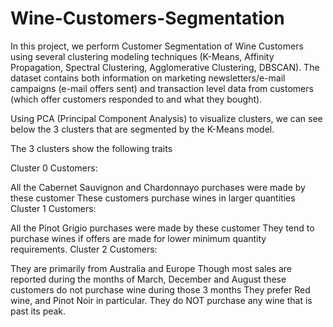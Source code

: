 # Wine-Customers-Segmentation

In this project, we perform Customer Segmentation of Wine Customers using several clustering modeling techniques (K-Means, Affinity Propagation, Spectral Clustering, Agglomerative Clustering, DBSCAN). The dataset contains both information on marketing newsletters/e-mail campaigns (e-mail offers sent) and transaction level data from customers (which offer customers responded to and what they bought).

Using PCA (Principal Component Analysis) to visualize clusters, we can see below the 3 clusters that are segmented by the K-Means model.



The 3 clusters show the following traits

Cluster 0 Customers:

All the Cabernet Sauvignon and Chardonnayo purchases were made by these customer
These customers purchase wines in larger quantities
Cluster 1 Customers:

All the Pinot Grigio purchases were made by these customer
They tend to purchase wines if offers are made for lower minimum quantity requirements.
Cluster 2 Customers:

They are primarily from Australia and Europe
Though most sales are reported during the months of March, December and August these customers do not purchase wine during those 3 months
They prefer Red wine, and Pinot Noir in particular.
They do NOT purchase any wine that is past its peak.
